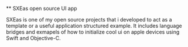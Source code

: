 ** SXEas open source UI app 

SXEas is one of my open source projects that i developed to act as a template or a useful application structured example. It includes language bridges and exmapels of how to initialize cool ui on apple devices using Swift and Objective-C.


